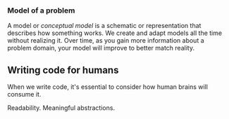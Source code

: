 ### Model of a problem
A model or *conceptual model* is a schematic or representation that describes how something works.
We create and adapt models all the time without realizing it. Over time, as you gain more information about a problem
domain, your model will improve to better match reality.

## Writing code for humans
When we write code, it's essential to consider how human brains will consume it.

Readability. Meaningful abstractions.
